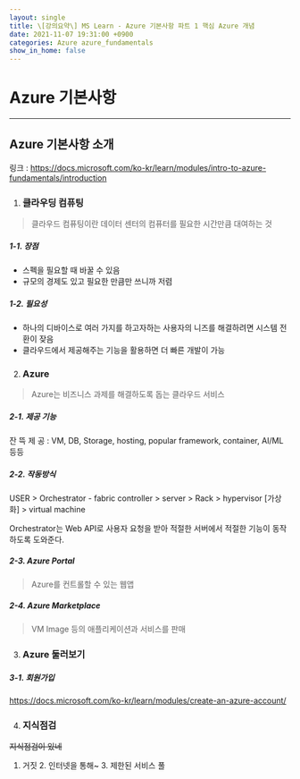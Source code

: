 ```yaml
---
layout: single
title: \[강의요약\] MS Learn - Azure 기본사항 파트 1 핵심 Azure 개념
date: 2021-11-07 19:31:00 +0900
categories: Azure azure_fundamentals
show_in_home: false
---
```


# Azure 기본사항

---

## Azure 기본사항 소개

링크 : https://docs.microsoft.com/ko-kr/learn/modules/intro-to-azure-fundamentals/introduction

1. ### 클라우딩 컴퓨팅

> 클라우드 컴퓨팅이란 데이터 센터의 컴퓨터를 필요한 시간만큼 대여하는 것

##### 1-1. 장점

- 스펙을 필요할 때 바꿀 수 있음
- 규모의 경제도 있고 필요한 만큼만 쓰니까 저렴

##### 1-2. 필요성

- 하나의 디바이스로 여러 가지를 하고자하는 사용자의 니즈를 해결하려면 시스템 전환이 잦음
- 클라우드에서 제공해주는 기능을 활용하면 더 빠른 개발이 가능

2. ### Azure

> Azure는 비즈니스 과제를 해결하도록 돕는 클라우드 서비스

##### 2-1. 제공 기능

잔 뜩 제 공 : VM, DB, Storage, hosting, popular framework, container, AI/ML 등등

##### 2-2. 작동방식

USER > Orchestrator - fabric controller > server > Rack > hypervisor [가상화] > virtual machine

Orchestrator는 Web API로 사용자 요청을 받아 적절한 서버에서 적절한 기능이 동작하도록 도와준다.

##### 2-3. Azure Portal

> Azure를 컨트롤할 수 있는 웹앱

##### 2-4. Azure Marketplace

> VM Image 등의 애플리케이션과 서비스를 판매

3. ### Azure 둘러보기

##### 3-1. 회원가입

https://docs.microsoft.com/ko-kr/learn/modules/create-an-azure-account/

4. ### 지식점검

~~지식점검이 있네~~

1. 거짓 2. 인터넷을 통해~ 3. 제한된 서비스 풀

